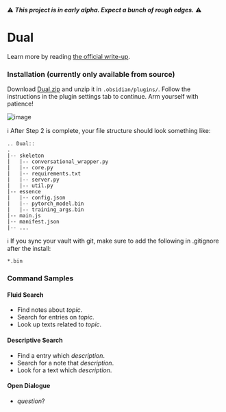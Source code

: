:warning: ***This project is in early alpha. Expect a bunch of rough edges.*** :warning:

# Dual
Learn more by reading [the official write-up](https://psionica.org/docs/workshop/dual/).

### Installation (currently only available from source)
Download [Dual.zip](https://github.com/Psionica/Dual/releases/download/v0.1/Dual.zip) and unzip it in `.obsidian/plugins/`. Follow the instructions in the plugin settings tab to continue. Arm yourself with patience!

![image](https://user-images.githubusercontent.com/20104026/115115351-bb3d3f80-9f9c-11eb-92fe-ff922a601826.png)

ℹ️ After Step 2 is complete, your file structure should look something like:
```
.. Dual::
.
|-- skeleton
|   |-- conversational_wrapper.py
|   |-- core.py
|   |-- requirements.txt
|   |-- server.py
|   |-- util.py
|-- essence
|   |-- config.json
|   |-- pytorch_model.bin
|   |-- training_args.bin
|-- main.js
|-- manifest.json
|-- ...
```

ℹ️ If you sync your vault with git, make sure to add the following in .gitignore after the install:
```
*.bin
```

### Command Samples
#### Fluid Search
- Find notes about _topic_.
- Search for entries on _topic_.
- Look up texts related to _topic_.

#### Descriptive Search
- Find a entry which _description_.
- Search for a note that _description_.
- Look for a text which _description_.

#### Open Dialogue
- _question_?
